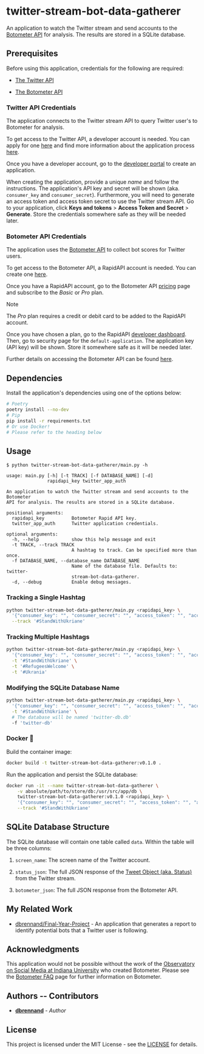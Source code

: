 # twitter-stream-bot-data-gatherer

An application to watch the Twitter stream and send accounts to the [Botometer API](https://botometer.osome.iu.edu/) for analysis. The results are stored in a SQLite database.

## Prerequisites

Before using this application, credentials for the following are required:

  * [The Twitter API](https://developer.twitter.com/en/docs)

  * [The Botometer API](https://rapidapi.com/OSoMe/api/botometer-pro)

### Twitter API Credentials

The application connects to the Twitter stream API to query Twitter user's to Botometer for analysis.

To get access to the Twitter API, a developer account is needed. You can apply for one [here](https://developer.twitter.com/en/apply-for-access) and find more information about the application process [here](https://developer.twitter.com/en/docs/twitter-api/getting-started/getting-access-to-the-twitter-api).

Once you have a developer account, go to the [developer portal](https://developer.twitter.com/en/portal/dashboard) to create an application.

When creating the application, provide a unique *name* and follow the instructions. The application's API key and secret will be shown (aka. `consumer_key` and `consumer_secret`). Furthermore, you will need to generate an access token and access token secret to use the Twitter stream API. Go to your application, click **Keys and tokens** > **Access Token and Secret** > **Generate**. Store the credentials somewhere safe as they will be needed later.

### Botometer API Credentials

The application uses the [Botometer API](https://rapidapi.com/OSoMe/api/botometer-pro/details) to collect bot scores for Twitter users.

To get access to the Botometer API, a RapidAPI account is needed. You can create one [here](https://rapidapi.com/auth/sign-up).

Once you have a RapidAPI account, go to the Botometer API [pricing](https://rapidapi.com/OSoMe/api/botometer-pro/pricing) page and subscribe to the *Basic* or *Pro* plan.

> [!NOTE]
>
> The *Pro* plan requires a credit or debit card to be added to the RapidAPI account.

Once you have chosen a plan, go to the RapidAPI [developer dashboard](https://rapidapi.com/developer/apps). Then, go to security page for the `default-application`. The application key (API key) will be shown. Store it somewhere safe as it will be needed later.

Further details on accessing the Botometer API can be found [here](https://github.com/IUNetSci/botometer-python#rapidapi-and-twitter-access-details).

## Dependencies

Install the application's dependencies using one of the options below:

```bash
# Poetry
poetry install --no-dev
# Pip
pip install -r requirements.txt
# Or use Docker!
# Please refer to the heading below
```

## Usage

```
$ python twitter-stream-bot-data-gatherer/main.py -h

usage: main.py [-h] [-t TRACK] [-f DATABASE_NAME] [-d]
               rapidapi_key twitter_app_auth

An application to watch the Twitter stream and send accounts to the Botometer
API for analysis. The results are stored in a SQLite database.

positional arguments:
  rapidapi_key          Botometer Rapid API key.
  twitter_app_auth      Twitter application credentials.

optional arguments:
  -h, --help            show this help message and exit
  -t TRACK, --track TRACK
                        A hashtag to track. Can be specified more than once.
  -f DATABASE_NAME, --database_name DATABASE_NAME
                        Name of the database file. Defaults to: twitter-
                        stream-bot-data-gatherer.
  -d, --debug           Enable debug messages.
```

### Tracking a Single Hashtag

```bash
python twitter-stream-bot-data-gatherer/main.py <rapidapi_key> \
  '{"consumer_key": "", "consumer_secret": "", "access_token": "", "access_token_secret": ""}' \
  --track '#StandWithUkriane'
```

### Tracking Multiple Hashtags

```bash
python twitter-stream-bot-data-gatherer/main.py <rapidapi_key> \
  '{"consumer_key": "", "consumer_secret": "", "access_token": "", "access_token_secret": ""}' \
  -t '#StandWithUkriane' \
  -t '#RefugeesWelcome' \
  -t '#Ukrania'
```

### Modifying the SQLite Database Name

```bash
python twitter-stream-bot-data-gatherer/main.py <rapidapi_key> \
  '{"consumer_key": "", "consumer_secret": "", "access_token": "", "access_token_secret": ""}' \
  -t '#StandWithUkriane' \
  # The database will be named 'twitter-db.db'
  -f 'twitter-db'
```

### Docker 🐋

Build the container image:

```bash
docker build -t twitter-stream-bot-data-gatherer:v0.1.0 .
```

Run the application and persist the SQLite database:

```bash
docker run -it --name twitter-stream-bot-data-gatherer \
    -v absolute/path/to/store/db:/usr/src/app/db \
    twitter-stream-bot-data-gatherer:v0.1.0 <rapidapi_key> \
    '{"consumer_key": "", "consumer_secret": "", "access_token": "", "access_token_secret": ""}' \
    --track '#StandWithUkriane'
```

## SQLite Database Structure

The SQLite database will contain one table called `data`. Within the table will be three columns:

1. `screen_name`: The screen name of the Twitter account.

2. `status_json`: The full JSON response of the [Tweet Object (aka. Status)](https://developer.twitter.com/en/docs/twitter-api/v1/data-dictionary/object-model/tweet) from the Twitter stream.

3. `botometer_json`: The full JSON response from the Botometer API.

## My Related Work

* [dbrennand/Final-Year-Project](https://github.com/dbrennand/Final-Year-Project) - An application that generates a report to identify potential bots that a Twitter user is following.

## Acknowledgments

This application would not be possible without the work of the [Observatory on Social Media at Indiana University](https://osome.iu.edu/) who created Botometer. Please see the [Botometer FAQ](https://botometer.osome.iu.edu/faq) page for further information on Botometer.

## Authors -- Contributors

* [**dbrennand**](https://github.com/dbrennand) - *Author*

## License

This project is licensed under the MIT License - see the [LICENSE](LICENSE) for details.
